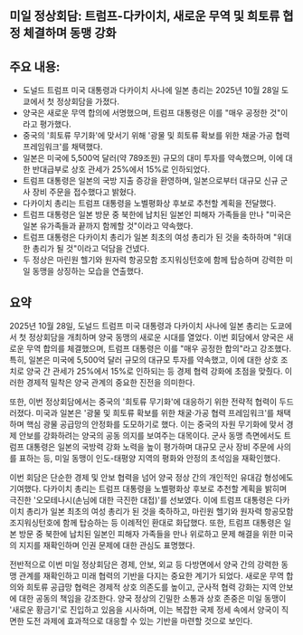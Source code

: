 ## 미일 정상회담: 트럼프-다카이치, 새로운 무역 및 희토류 협정 체결하며 동맹 강화

## 주요 내용:
*   도널드 트럼프 미국 대통령과 다카이치 사나에 일본 총리는 2025년 10월 28일 도쿄에서 첫 정상회담을 가졌다.
*   양국은 새로운 무역 합의에 서명했으며, 트럼프 대통령은 이를 "매우 공정한 것"이라고 평가했다.
*   중국의 '희토류 무기화'에 맞서기 위해 '광물 및 희토류 확보를 위한 채굴·가공 협력 프레임워크'를 채택했다.
*   일본은 미국에 5,500억 달러(약 789조원) 규모의 대미 투자를 약속했으며, 이에 대한 반대급부로 상호 관세가 25%에서 15%로 인하되었다.
*   트럼프 대통령은 일본의 국방 지출 증강을 환영하며, 일본으로부터 대규모 신규 군사 장비 주문을 접수했다고 밝혔다.
*   다카이치 총리는 트럼프 대통령을 노벨평화상 후보로 추천할 계획을 전달했다.
*   트럼프 대통령은 일본 방문 중 북한에 납치된 일본인 피해자 가족들을 만나 "미국은 일본 유가족들과 끝까지 함께할 것"이라고 약속했다.
*   트럼프 대통령은 다카이치 총리가 일본 최초의 여성 총리가 된 것을 축하하며 "위대한 총리가 될 것"이라고 덕담을 건넸다.
*   두 정상은 마린원 헬기와 원자력 항공모함 조지워싱턴호에 함께 탑승하며 강력한 미일 동맹을 상징하는 모습을 연출했다.

## 요약

2025년 10월 28일, 도널드 트럼프 미국 대통령과 다카이치 사나에 일본 총리는 도쿄에서 첫 정상회담을 개최하며 양국 동맹의 새로운 시대를 열었다. 이번 회담에서 양국은 새로운 무역 합의를 체결했으며, 트럼프 대통령은 이를 "매우 공정한 합의"라고 강조했다. 특히, 일본은 미국에 5,500억 달러 규모의 대규모 투자를 약속했고, 이에 대한 상호 조치로 양국 간 관세가 25%에서 15%로 인하되는 등 경제 협력 강화에 초점을 맞췄다. 이러한 경제적 밀착은 양국 관계의 중요한 진전을 의미한다.

또한, 이번 정상회담에서는 중국의 '희토류 무기화'에 대응하기 위한 전략적 협력이 두드러졌다. 미국과 일본은 '광물 및 희토류 확보를 위한 채굴·가공 협력 프레임워크'를 채택하며 핵심 광물 공급망의 안정화를 도모하기로 했다. 이는 중국의 자원 무기화에 맞서 경제 안보를 강화하려는 양국의 공동 의지를 보여주는 대목이다. 군사 동맹 측면에서도 트럼프 대통령은 일본의 국방력 강화 노력을 높이 평가하며 대규모 군사 장비 주문에 사의를 표하는 등, 미일 동맹이 인도-태평양 지역의 평화와 안정의 초석임을 재확인했다.

이번 회담은 단순한 경제 및 안보 협력을 넘어 양국 정상 간의 개인적인 유대감 형성에도 기여했다. 다카이치 총리는 트럼프 대통령을 노벨평화상 후보로 추천할 계획을 밝히며 극진한 '오모테나시(손님에 대한 극진한 대접)'를 선보였다. 이에 트럼프 대통령은 다카이치 총리가 일본 최초의 여성 총리가 된 것을 축하하고, 마린원 헬기와 원자력 항공모함 조지워싱턴호에 함께 탑승하는 등 이례적인 환대로 화답했다. 또한, 트럼프 대통령은 일본 방문 중 북한에 납치된 일본인 피해자 가족들을 만나 위로하고 문제 해결을 위한 미국의 지지를 재확인하며 인권 문제에 대한 관심도 표명했다.

전반적으로 이번 미일 정상회담은 경제, 안보, 외교 등 다방면에서 양국 간의 강력한 동맹 관계를 재확인하고 미래 협력의 기반을 다지는 중요한 계기가 되었다. 새로운 무역 합의와 희토류 공급망 협력은 경제적 상호 의존도를 높이고, 군사적 협력 강화는 지역 안보에 대한 공동의 책임을 강조한다. 양국 정상의 긴밀한 소통과 상호 존중은 미일 동맹이 '새로운 황금기'로 진입하고 있음을 시사하며, 이는 복잡한 국제 정세 속에서 양국이 직면한 도전 과제에 효과적으로 대응할 수 있는 기반을 마련할 것으로 보인다.